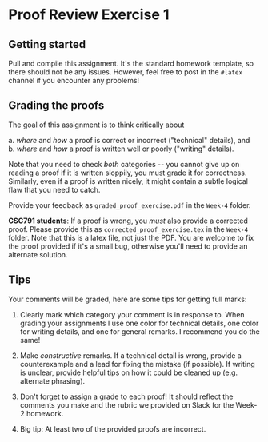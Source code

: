 # Proof Review Exercise 1

## Getting started
Pull and compile this assignment. It's the standard homework template, so there should not be any issues. However, feel free to post in the `#latex` channel if you encounter any problems!

## Grading the proofs

The goal of this assignment is to think critically about

a. _where_ and _how_ a proof is correct or incorrect ("technical" details), and    
b. _where_ and _how_ a proof is written well or poorly ("writing" details).

Note that you need to check _both_ categories -- you cannot give up on reading a proof if it is written sloppily, you must grade it for correctness. Similarly, even if a proof is written nicely, it might contain a subtle logical flaw that you need to catch.

Provide your feedback as `graded_proof_exercise.pdf` in the `Week-4` folder.

**CSC791 students**: If a proof is wrong, you _must_ also provide a corrected proof. Please provide this as `corrected_proof_exercise.tex` in the `Week-4` folder. Note that this is a latex file, not just the PDF. You are welcome to fix the proof provided if it's a small bug, otherwise you'll need to provide an alternate solution.

## Tips
Your comments will be graded, here are some tips for getting full marks:

1. Clearly mark which category your comment is in response to. When grading your assignments I use one color for technical details, one color for writing details, and one for general remarks. I recommend you do the same!

2. Make _constructive_ remarks. If a technical detail is wrong, provide a counterexample and a lead for fixing the mistake (if possible). If writing is unclear, provide helpful tips on how it could be cleaned up (e.g. alternate phrasing).

3. Don't forget to assign a grade to each proof! It should reflect the comments you make and the rubric we provided on Slack for the Week-2 homework.

4. Big tip: At least two of the provided proofs are incorrect.
